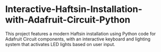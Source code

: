 # Interactive-Haftsin-Installation-with-Adafruit-Circuit-Python
This project features a modern Haftsin installation using Python code for Adafruit Circuit components, with an interactive keyboard and lighting system that activates LED lights based on user input.
